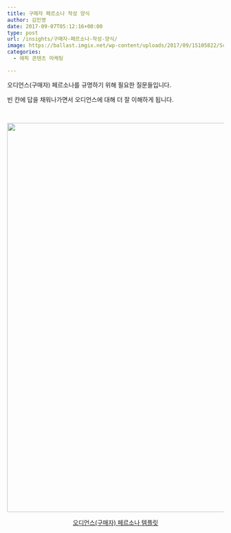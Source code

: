 ```yaml
---
title: 구매자 페르소나 작성 양식
author: 김민영
date: 2017-09-07T05:12:16+00:00
type: post
url: /insights/구매자-페르소나-작성-양식/
image: https://ballast.imgix.net/wp-content/uploads/2017/09/15105822/Screen-Shot-2017-09-07-at-2.08.45-PM.png?auto=compress,format
categories:
  - 에픽 콘텐츠 마케팅

---
```

오디언스(구매자) 페르소나를 규명하기 위해 필요한 질문들입니다.

빈 칸에 답을 채워나가면서 오디언스에 대해 더 잘 이해하게 됩니다.

&nbsp;

[<img class="size-full wp-image-53319 aligncenter" src="https://ballast.co.kr/wp-content/uploads/2017/09/Screen-Shot-2017-09-07-at-2.08.45-PM.png" alt="" width="638" height="904" srcset="https://s3-ap-northeast-2.amazonaws.com/ballast-website-images/wp-content/uploads/2017/09/15105822/Screen-Shot-2017-09-07-at-2.08.45-PM.png 638w, https://s3-ap-northeast-2.amazonaws.com/ballast-website-images/wp-content/uploads/2017/09/15105822/Screen-Shot-2017-09-07-at-2.08.45-PM-212x300.png 212w" sizes="(max-width: 638px) 100vw, 638px" />][1]

<p style="text-align: center;">
  <a href="/files/persona_template.pdf">오디언스(구매자) 페르소나 템플릿</a>
</p>

 [1]: /files/persona_template.pdf